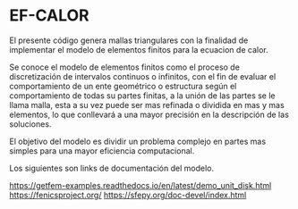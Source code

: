 # EF-CALOR
El presente código genera mallas triangulares con la finalidad de implementar el modelo de elementos finitos para la ecuacion de calor.

Se conoce el modelo de elementos finitos como el proceso de discretización de intervalos continuos o infinitos, con el fin de evaluar el comportamiento de un ente geométrico o estructura según el comportamiento de todas su partes finitas, a la unión de las partes se le llama malla, esta a su vez puede ser mas refinada o dividida en mas y mas elementos, lo que conllevará a una mayor precisión en la descripción de las soluciones.

El objetivo del modelo es dividir un problema complejo en partes mas simples para una mayor eficiencia computacional.

Los siguientes son links de documentación del modelo.

https://getfem-examples.readthedocs.io/en/latest/demo_unit_disk.html
https://fenicsproject.org/
https://sfepy.org/doc-devel/index.html

